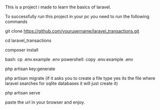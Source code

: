 This is a project i made to learn the basics of laravel.

To successfully run this project in your pc you need to run the following commands

git clone https://github.com/yourusername/laravel_transactions.git

cd laravel_transactions

composer install

bash: cp .env.example .env
powershell: copy .env.example .env

php artisan key:generate

php artisan migrate (if it asks you to create a file type yes its the file where laravel searches for sqlite databases it will just create it)

php artisan serve

paste the url in your browser and enjoy.
